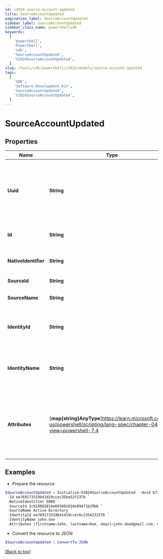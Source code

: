 ```yaml
---
id: v2024-source-account-updated
title: SourceAccountUpdated
pagination_label: SourceAccountUpdated
sidebar_label: SourceAccountUpdated
sidebar_class_name: powershellsdk
keywords:
  [
    'powershell',
    'PowerShell',
    'sdk',
    'SourceAccountUpdated',
    'V2024SourceAccountUpdated',
  ]
slug: /tools/sdk/powershell/v2024/models/source-account-updated
tags:
  [
    'SDK',
    'Software Development Kit',
    'SourceAccountUpdated',
    'V2024SourceAccountUpdated',
  ]
---
```


# SourceAccountUpdated

## Properties

| Name | Type | Description | Notes |
| --- | --- | --- | --- |
| **Uuid** | **String** | Source unique identifier for the identity. UUID is generated by the source system. | [optional] |
| **Id** | **String** | SailPoint generated unique identifier. | [required] |
| **NativeIdentifier** | **String** | Unique ID of the account on the source. | [required] |
| **SourceId** | **String** | The ID of the source. | [required] |
| **SourceName** | **String** | The name of the source. | [required] |
| **IdentityId** | **String** | The ID of the identity that is correlated with this account. | [required] |
| **IdentityName** | **String** | The name of the identity that is correlated with this account. | [required] |
| **Attributes** | [**map[string]AnyType**]https://learn.microsoft.com/en-us/powershell/scripting/lang-spec/chapter-04?view=powershell-7.4 | The attributes of the account. The contents of attributes depends on the account schema for the source. | [required] |

## Examples

- Prepare the resource

```powershell
$SourceAccountUpdated = Initialize-V2024SourceAccountUpdated  -Uuid b7264868-7201-415f-9118-b581d431c688 `
 -Id ee769173319b41d19ccec35ba52f237b `
 -NativeIdentifier E009 `
 -SourceId 2c918082814e693601816e09471b29b6 `
 -SourceName Active Directory `
 -IdentityId ee769173319b41d19ccec6c235423237b `
 -IdentityName john.doe `
 -Attributes {firstname=John, lastname=Doe, email=john.doe@gmail.com, department=Sales, displayName=John Doe, created=2020-04-27T16:48:33.597Z, employeeNumber=E009, uid=E009, inactive=true, phone=null, identificationNumber=E009}
```

- Convert the resource to JSON

```powershell
$SourceAccountUpdated | ConvertTo-JSON
```

[[Back to top]](#)
